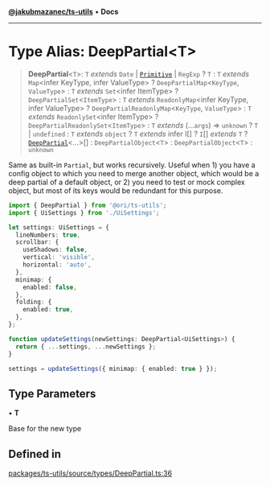 [**@jakubmazanec/ts-utils**](../README.md) • **Docs**

---

# Type Alias: DeepPartial\<T\>

> **DeepPartial**\<`T`\>: `T` _extends_ `Date` \| [`Primitive`](Primitive.md) \| `RegExp` ? `T` :
> `T` _extends_ `Map`\<infer KeyType, infer ValueType\> ? `DeepPartialMap`\<`KeyType`, `ValueType`\>
> : `T` _extends_ `Set`\<infer ItemType\> ? `DeepPartialSet`\<`ItemType`\> : `T` _extends_
> `ReadonlyMap`\<infer KeyType, infer ValueType\> ? `DeepPartialReadonlyMap`\<`KeyType`,
> `ValueType`\> : `T` _extends_ `ReadonlySet`\<infer ItemType\> ?
> `DeepPartialReadonlySet`\<`ItemType`\> : `T` _extends_ (...`args`) => `unknown` ? `T` \|
> `undefined` : `T` _extends_ `object` ? `T` _extends_ infer I[] ? `I`[] _extends_ `T` ?
> [`DeepPartial`](DeepPartial.md)\<...\>[] : `DeepPartialObject`\<`T`\> : `DeepPartialObject`\<`T`\>
> : `unknown`

Same as built-in `Partial`, but works recursively. Useful when 1) you have a config object to which
you need to merge another object, which would be a deep partial of a default object, or 2) you need
to test or mock complex object, but most of its keys would be redundant for this purpose.

```TypeScript
import { DeepPartial } from '@ori/ts-utils';
import { UiSettings } from './UiSettings';

let settings: UiSettings = {
  lineNumbers: true,
  scrollbar: {
    useShadows: false,
    vertical: 'visible',
    horizontal: 'auto',
  },
  minimap: {
    enabled: false,
  },
  folding: {
    enabled: true,
  },
};

function updateSettings(newSettings: DeepPartial<UiSettings>) {
  return { ...settings, ...newSettings };
}

settings = updateSettings({ minimap: { enabled: true } });
```

## Type Parameters

• **T**

Base for the new type

## Defined in

[packages/ts-utils/source/types/DeepPartial.ts:36](https://github.com/jakubmazanec/tools/blob/a5f92f7f2969c6804808173bd093f7dbafca1b9f/packages/ts-utils/source/types/DeepPartial.ts#L36)
